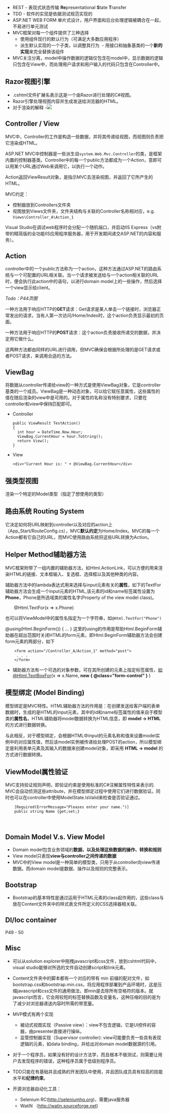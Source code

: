 
- REST - 表现式状态传输 **Re**presentational **S**tate **T**ransfer
- TDD - 软件的实现是依据测试规范实现的
- ASP.NET WEB FORM 单片式设计，用户界面和后台处理逻辑被耦合在一起，不易进行单元测试
- MVC框架对每一个组件提供了三种选择
  - 使用组件现行的默认行为（可满足大多数应用程序）  
  - 派生默认实现的一个子类，以调整其行为
  - 用接口和抽象基类的一个**新的实现**来完全替换该组件 
- MVC关注分离，model中操作数据的逻辑仅包含在model中，显示数据的逻辑只包含在View中，而处理用户请求和用户输入的代码只包含在Controller中。

## Razor视图引擎
- .cshtml文件扩展名表示这是一个由Razor进行处理的C#视图。
- Razor引擎处理视图内容并生成发送给浏览器的HTML。
- 对于渲染的解释
-![](https://github.com/Carlos-Liu/Notes4Work/blob/master/%E5%AD%A6%E4%B9%A0%E6%80%BB%E7%BB%93/images/Pro%20asp.net%20mvc/Render%20explaination.png)

## Controller / View
MVC中，Controller的工作是构造一些数据，并将其传递给视图，而视图则负责把它渲染成HTML。

ASP.NET MVC中控制器是一些派生自```system.Web.Mvc.Controller```的类，是框架内置的控制器基类。Controller中的每一个public方法都成为一个Action，意即可以用某个URL通过Web来调用它，以执行一个动作。

Action返回ViewResult对象，是指示MVC去渲染视图，并返回了它所产生的HTML。

MVC约定：
- 控制器放到Controllers文件夹
- 视图放到Views文件夹，文件夹结构与关联的Controller名称相对应，e.g. ```Views\Controller_A\Action_1```

Visual Studio在调试web程序时会分配一个随机端口，并启动IIS Express（vs附带的精简版的全功能IIS应用程序服务器，用于开发期间递交ASP.NET的内容和服务）。

## Action

controller中的一个public方法称为一个action，这种方法通过ASP.NET的路由系统与一个可配置的URL相关联。当一个请求被发送给与一个action相关联的URL时，便会执行此action中的语句，以进行domain model上的一些操作，然后选择一个view显示给client。

*Todo：P44页图*

一种方法用于响应HTTP的**GET**请求：Get请求是某人单击一个链接时，浏览器正常发出的请求，当有人第一次访问/Home/Index时，这个action负责显示最初的页面。

一种方法用于响应HTTP的**POST**请求：这个action负责接收所递交的数据，并决定用它做什么。

这两种方法都由同样的URL进行调用，但MVC确保会根据所处理的是GET请求或者POST请求，来调用合适的方法。

## ViewBag
将数据从controller传递给view的一种方式是使用ViewBag对象，它是controller基类的一个成员。ViewBag是一种动态对象，可以给它赋任意属性，这些属性的值在随后渲染的view中是可用的。对于属性的名称没有特别要求，只要在controller和view中保持匹配即可。

- Controller
  
      public ViewResult TestAction()
      {
        int hour = DateTime.Now.Hour;
        ViewBag.CurrentHour = hour.ToString();
        return View();
      }

- View
  
      <div>"Current Hour is: " + @ViewBag.CurrentHour</div>


## 强类型视图
渲染一个特定的Model类型（指定了想使用的类型）

## 路由系统 Routing System
它决定如何将URL映射到controller以及对应的action上（App_Start/RouteConfig.cs），MVC**默认约定**为Home/Index。MVC的每一个Action都有它自己的URL，而MVC使用路由系统将这些URL转换为Action。

## Helper Method辅助器方法

MVC框架附带了一组内置的辅助器方法，如Html.ActionLink，可以方便的用来渲染HTML的链接、文本框输入、复选框、选择框以及其他种类的内容。

辅助器方法中的lambda表达式用来选择与input元素有关的**属性**，如下的TextFor辅助器方法会生成一个input元素的HTML,该元素的id和name标签属性设置为**Phone**，Phone是所选域类的属性名字(Property of the view model class)。

        @Html.TextFor(x => x.Phone)

也可以将ViewModel中的属性名指定为一个字符串，如```@Html.TextFor("Phone")```

@using(Html.BeginForm()) { ... } 这里的using的作用是帮助Html.BeginForm辅助器在超出范围时关闭HTML的form元素，即Html.BeginForm辅助器方法会创建form元素的两部分，如下

        <form action="/Controller_A/Action_1" method="post">
         . . .
        </form>

- 辅助器方法有一个可选的对象参数，可在其所创建的元素上指定标签属性，如@Html.TextBoxFor(x => x.Name, **new { @class="form-control" }** )

## 模型绑定 (Model Binding)
模型绑定是MVC特性。HTML辅助器方法的作用是：在创建发送给客户端的表单数据时，生成的是HTML的input元素，其中的id和name标签属性的值来自于模型类的**属性名**，HTML辅助器将model数据转换为HTML信息，即 **model -> HTML** 的方式进行数据转换。

与此相反，对于模型绑定，会根据HTML中input的元素名称和值来设置model实例中的对应属性值，然后该model实例被传递给处理POST的action，所以模型绑定是利用表单元素及其输入的数据来创建model对象，即采用 **HTML -> model** 的方式进行数据转换。


## ViewModel属性验证
MVC支持验证规则声明，即验证约束是使用标准的C#注解属性特性来表示的. MVC会自动侦测这些attribute，并在模型绑定过程中使用它们进行数据验证。同时也可以在controller中使用ModelState.IsValid来检查是否验证通过。

        [Required(ErrorMessage="Pleases enter your name.")]
        public string Name {get;set;}
        
## Domain Model V.s. View Model
- Domain model包含业务领域的**数据、以及处理这些数据的操作、转换和规则**
- View model只表现**view与controller之间传递的数据**
- MVC中的View model是一种简单的模型类，只用于从controller向view传递数据。而domain model是数据、操作以及规则的完整表示。

## Bootstrap
- Bootstrap的基本特性是通过运用于HTML元素的class起作用的，这些class与放在Content文件夹中的样式表文件所定义的CSS选择器相关联。

## DI/Ioc container
P49 - 50

## Misc
- 可以从solution explorer中拖拽javascript和css文件，放到cshtml代码中，visual studio能够对所选的文件自动创建script和link元素。
- Content文件夹中的脚本都有一个对应的带有 min 前缀的配对文件，如bootstrap.css和bootstrap.min.css，将应用程序部署到产品环境时，这是压缩javascript和css文件的通用做法，即min是去除所有空格符的版本。就javascript而言，它会用较短的标签替换函数及变量名，这种压缩的目的是为了减少对浏览器递送内容时所需的带宽量。

- MVP模式有两个实现
    - 被动式视图实现（Passive view）：view不包含逻辑，它是UI控件的容器，由presenter直接进行操纵。    
    - 监管控制器实现（Supervisor controller): view可能要负责一些具有表现逻辑的元素，如data binding，并给出对domain model数据源的引用。
    
- 对于一个程序员，如果没有好的设计方法学，而且根本不做测试，则需要让用户去发现程序的错误，这种程序员属于低级别程序员。
- TDD只能在有基础并且成熟的开发团队中使用，并且团队成员具有较高的技能水平和**纪律约束**。

- 开源浏览器自动化工具：
    - Selenium RC(http://seleniumhq.org)，需要java服务器
    - WatiN （http://watin.sourceforge.net)
